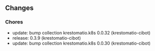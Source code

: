 ## Changes

### Chores

* update: bump collection krestomatio.k8s 0.0.32 (krestomatio-cibot)
* release: 0.3.9 (krestomatio-cibot)
* update: bump collection krestomatio.k8s 0.0.30 (krestomatio-cibot)
